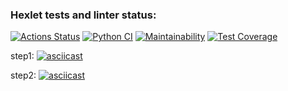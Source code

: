 ### Hexlet tests and linter status:
[![Actions Status](https://github.com/devdenh/python-project-lvl3/workflows/hexlet-check/badge.svg)](https://github.com/devdenh/python-project-lvl3/actions)
[![Python CI](https://github.com/devdenh/python-project-lvl3/actions/workflows/pyci.yml/badge.svg)](https://github.com/devdenh/python-project-lvl3/actions/workflows/pyci.yml)
[![Maintainability](https://api.codeclimate.com/v1/badges/851e86cfaf24fdf365d1/maintainability)](https://codeclimate.com/github/devdenh/python-project-lvl3/maintainability)
[![Test Coverage](https://api.codeclimate.com/v1/badges/851e86cfaf24fdf365d1/test_coverage)](https://codeclimate.com/github/devdenh/python-project-lvl3/test_coverage)


step1:
[![asciicast](https://asciinema.org/a/oUMkk76AbDZAymkAII7jsyf8n.svg)](https://asciinema.org/a/oUMkk76AbDZAymkAII7jsyf8n)

step2:
[![asciicast](https://asciinema.org/a/wKqLMU3tTkiLNSYzPWGjEA0rS.svg)](https://asciinema.org/a/wKqLMU3tTkiLNSYzPWGjEA0rS)
